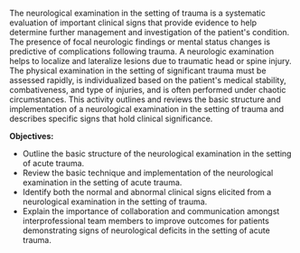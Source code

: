 The neurological examination in the setting of trauma is a systematic evaluation of important clinical signs that provide evidence to help determine further management and investigation of the patient's condition. The presence of focal neurologic findings or mental status changes is predictive of complications following trauma. A neurologic examination helps to localize and lateralize lesions due to traumatic head or spine injury. The physical examination in the setting of significant trauma must be assessed rapidly, is individualized based on the patient's medical stability, combativeness, and type of injuries, and is often performed under chaotic circumstances. This activity outlines and reviews the basic structure and implementation of a neurological examination in the setting of trauma and describes specific signs that hold clinical significance.

**Objectives:**
- Outline the basic structure of the neurological examination in the setting of acute trauma.
- Review the basic technique and implementation of the neurological examination in the setting of acute trauma.
- Identify both the normal and abnormal clinical signs elicited from a neurological examination in the setting of trauma.
- Explain the importance of collaboration and communication amongst interprofessional team members to improve outcomes for patients demonstrating signs of neurological deficits in the setting of acute trauma.